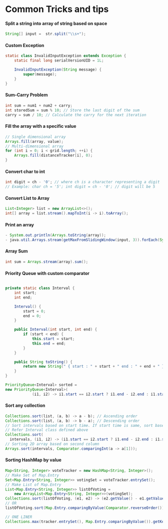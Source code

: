 # Common Tricks and tips

#### Split a string into array of string based on space
```java
String[] input =  str.split("\\s+");
```

#### Custom Exception
```java
static class InvalidInputException extends Exception {
    static final long serialVersionUID = 1L;

    InvalidInputException(String message) {
        super(message);
    }
}
```

#### Sum-Carry Problem
```java
int sum = num1 + num2 + carry;
int storedSum = sum % 10; // Store the last digit of the sum
carry = sum / 10; // Calculate the carry for the next iteration
```

#### Fill the array with a specific value
```java
// Single dimensional array
Arrays.fill(array, value);
// Multi-dimensional array
for (int i = 0; i < grid.length; ++i) {
    Arrays.fill(distanceTracker[i], 0);
}
```

#### Convert char to int
```java
int digit = ch - '0'; // where ch is a character representing a digit
// Example: char ch = '5'; int digit = ch - '0'; // digit will be 5
```

#### Convert List to Array
```java
List<Integer> list = new ArrayList<>();
int[] array = list.stream().mapToInt(i -> i).toArray();
```

#### Print an array
```java
- System.out.println(Arrays.toString(array));
- java.util.Arrays.stream(getMaxFromSlidingWindow(input, 3)).forEach(System.out::println);
 ```
#### Array Sum
```java
int sum = Arrays.stream(array).sum();
```

#### Priority Queue with custom comparator
```java

private static class Interval {
    int start;
    int end;

    Interval() {
        start = 0;
        end = 0;
    }

    public Interval(int start, int end) {
        if (start < end) {
            this.start = start;
            this.end = end;
        }
    }

    public String toString() {
        return new String(" { start : " + start + " end : " + end + " }\n");
    }
}

PriorityQueue<Interval> sorted =
new PriorityQueue<Interval>(
            (i1, i2) -> i1.start == i2.start ? i1.end - i2.end : i1.start - i2.start);
```

#### Sort any collection
```java
Collections.sort(list, (a, b) -> a - b); // Ascending order
Collections.sort(list, (a, b) -> b - a); // Descending order
// Sort intervals based on start time. If start time is same, sort based on end time.
// Refer Interval class defined above
Collections.sort(
  intervals, (i1, i2) -> (i1.start == i2.start ? i1.end - i2.end : i1.start - i2.start));
// Sorting 2D array based on second column
Arrays.sort(intervals, Comparator.comparingInt(a -> a[1]));
```

#### Sorting HashMap by value
```java
Map<String, Integer> voteTracker = new HashMap<String, Integer>();
// Make Set of Map.Entry
Set<Map.Entry<String, Integer>> votingSet = voteTracker.entrySet();
// Make List of Map.Entry
List<Map.Entry<String, Integer>> listOfVoting =
    new ArrayList<Map.Entry<String, Integer>>(votingSet);
Collections.sort(listOfVoting, (e1, e2) -> (e2.getValue() - e1.getValue()));
// OR
listOfVoting.sort(Map.Entry.comparingByValue(Comparator.reverseOrder()));

// ONE LINER
Collections.max(tracker.entrySet(), Map.Entry.comparingByValue()).getKey();
```
